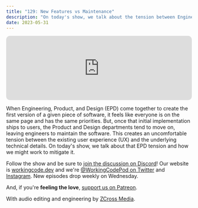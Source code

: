 ```yaml
---
title: "129: New Features vs Maintenance"
description: "On today's show, we talk about the tension between Engineering, Product, and Design and how we might work to mitigate it."
date: 2023-05-31
---
```


<iframe allow="autoplay *; encrypted-media *; fullscreen *; clipboard-write" frameborder="0" height="175" style="width:100%;max-width:900px;overflow:hidden;border-radius:10px;" sandbox="allow-forms allow-popups allow-same-origin allow-scripts allow-storage-access-by-user-activation allow-top-navigation-by-user-activation" src="https://embed.podcasts.apple.com/us/podcast/129-new-features-vs-maintenance/id1544142288?i=1000615141759"></iframe>

When Engineering, Product, and Design (EPD) come together to create the first version of a given piece of software, it feels like everyone is on the same page and has the same priorities. But, once that initial implementation ships to users, the Product and Design departments tend to move on, leaving engineers to maintain the software. This creates an uncomfortable tension between the existing user experience (UX) and the underlying technical details. On today's show, we talk about that EPD tension and how we might work to mitigate it.

Follow the show and be sure to [join the discussion on Discord][working-code-discord]! Our website is [workingcode.dev][working-code] and we're [@WorkingCodePod on Twitter][working-code-twitter] and [Instagram][working-code-instagram]. New episodes drop weekly on Wednesday.

And, if you're **feeling the love**, [support us on Patreon][working-code-patreon].

[working-code]: https://workingcode.dev/
[working-code-discord]: https://workingcode.dev/discord/
[working-code-instagram]: https://www.instagram.com/workingcodepod/
[working-code-patreon]: https://www.patreon.com/workingcodepod
[working-code-twitter]: https://twitter.com/WorkingCodePod

With audio editing and engineering by [ZCross Media](https://www.zcross.media/).
